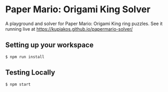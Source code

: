 # Paper Mario: Origami King Solver

A playground and solver for Paper Mario: Origami King ring puzzles.
See it running live at https://kupiakos.github.io/papermario-solver/

## Setting up your workspace
```
$ npm run install
```

## Testing Locally
```
$ npm start
```
